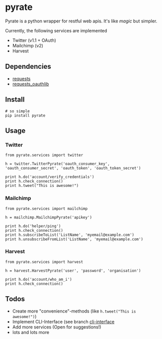 pyrate
======
Pyrate is a python wrapper for restful web apis. It's like *magic* but simpler.

Currently, the following services are implemented

* Twitter (v1.1 + OAuth)
* Mailchimp (v2)
* Harvest

Dependencies
------------
* [requests](http://python-requests.org)
* [requests_oauthlib](https://github.com/requests/requests-oauthlib)

Install
-------
```
# so simple
pip install pyrate
```

Usage
-----
### Twitter
```
from pyrate.services import twitter

h = twitter.TwitterPyrate('oauth_consumer_key', 'oauth_consumer_secret', 'oauth_token', 'oauth_token_secret')

print h.do('account/verify_credentials')
print h.check_connection()
print h.tweet("This is awesome!")
```
### Mailchimp
```
from pyrate.services import mailchimp

h = mailchimp.MailchimpPyrate('apikey')

print h.do('helper/ping')
print h.check_connection()
print h.subscribeToList('ListName', 'myemail@example.com')
print h.unsubscribeFromList('ListName', 'myemail@example.com')
```
### Harvest
```
from pyrate.services import harvest

h = harvest.HarvestPyrate('user', 'password', 'organisation')

print h.do('account/who_am_i')
print h.check_connection()
```
Todos
-----
* Create more "convenience"-methods (like ```h.tweet("This is awesome!")```)
* Implement CLI-Interface (see branch [cli-interface](https://github.com/Chive/pyrate/tree/cli-interface)
* Add more services (Open for suggestions!)
* lots and lots more
